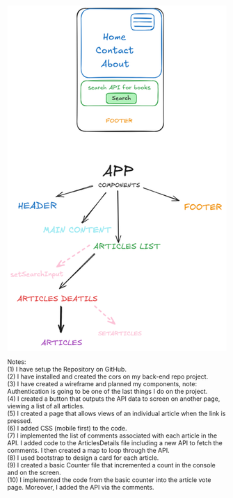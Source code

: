 ![Wireframe Image](./wireframes_projects.png)


Notes:</br>
(1) I have setup the Repository on GitHub.</br>
(2) I have installed and created the cors on my back-end repo project.</br>
(3) I have created a wireframe and planned my components, note: Authentication is going to be one of the last things I do on the project.</br>
(4) I created a button that outputs the API data to screen on another page, viewing a list of all articles.</br>
(5) I created a page that allows views of an individual article when the link is pressed.</br>
(6) I added CSS (mobile first) to the code.</br>
(7) I implemented the list of comments associated with each article in the API. I added code to the ArticlesDetails file including a new API to fetch the comments. I then created a map to loop through the API.</br>
(8) I used bootstrap to design a card for each article.</br>
(9) I created a basic Counter file that incremented a count in the console and on the screen.</br>
(10) I implemented the code from the basic counter into the article vote page. Moreover, I added the API via the comments. 
